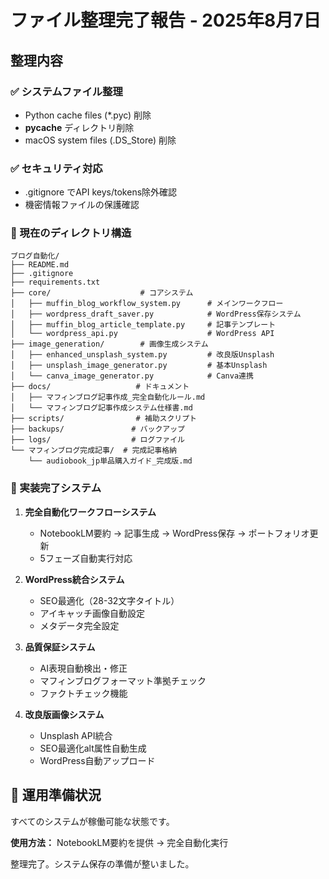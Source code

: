 # ファイル整理完了報告 - 2025年8月7日

## 整理内容

### ✅ システムファイル整理
- Python cache files (*.pyc) 削除
- __pycache__ ディレクトリ削除  
- macOS system files (.DS_Store) 削除

### ✅ セキュリティ対応
- .gitignore でAPI keys/tokens除外確認
- 機密情報ファイルの保護確認

### 📁 現在のディレクトリ構造

```
ブログ自動化/
├── README.md
├── .gitignore
├── requirements.txt
├── core/                    # コアシステム
│   ├── muffin_blog_workflow_system.py      # メインワークフロー
│   ├── wordpress_draft_saver.py            # WordPress保存システム
│   ├── muffin_blog_article_template.py     # 記事テンプレート
│   └── wordpress_api.py                    # WordPress API
├── image_generation/        # 画像生成システム
│   ├── enhanced_unsplash_system.py         # 改良版Unsplash
│   ├── unsplash_image_generator.py         # 基本Unsplash
│   └── canva_image_generator.py            # Canva連携
├── docs/                   # ドキュメント
│   ├── マフィンブログ記事作成_完全自動化ルール.md
│   └── マフィンブログ記事作成システム仕様書.md
├── scripts/                # 補助スクリプト
├── backups/               # バックアップ
├── logs/                  # ログファイル
└── マフィンブログ完成記事/  # 完成記事格納
    └── audiobook_jp単品購入ガイド_完成版.md
```

### 🚀 実装完了システム

1. **完全自動化ワークフローシステム**
   - NotebookLM要約 → 記事生成 → WordPress保存 → ポートフォリオ更新
   - 5フェーズ自動実行対応

2. **WordPress統合システム**
   - SEO最適化（28-32文字タイトル）
   - アイキャッチ画像自動設定
   - メタデータ完全設定

3. **品質保証システム**
   - AI表現自動検出・修正
   - マフィンブログフォーマット準拠チェック
   - ファクトチェック機能

4. **改良版画像システム**
   - Unsplash API統合
   - SEO最適化alt属性自動生成
   - WordPress自動アップロード

## 🎯 運用準備状況

すべてのシステムが稼働可能な状態です。

**使用方法：**
NotebookLM要約を提供 → 完全自動化実行

整理完了。システム保存の準備が整いました。